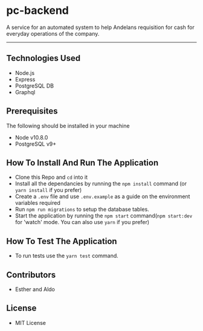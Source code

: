 # pc-backend

A service for an automated system to help Andelans requisition for cash for everyday operations of the company.
<hr>

## Technologies Used
- Node.js
- Express
- PostgreSQL DB
- Graphql

## Prerequisites
The following should be installed in your machine
- Node v10.8.0
- PostgreSQL v9+

## How To Install And Run The Application

* Clone this Repo and `cd` into it
* Install all the dependancies by running the `npm install` command (or `yarn install` if you prefer)
* Create a `.env` file and use `.env.example` as a guide on the environment variables required
* Run `npm run migrations` to setup the database tables.
* Start the application by running the `npm start` command(`npm start:dev` for 'watch' mode. You can also use `yarn` if you prefer)

## How To Test The Application

* To run tests use the `yarn test` command.

## Contributors

* Esther and Aldo

## License

* MIT License
 


